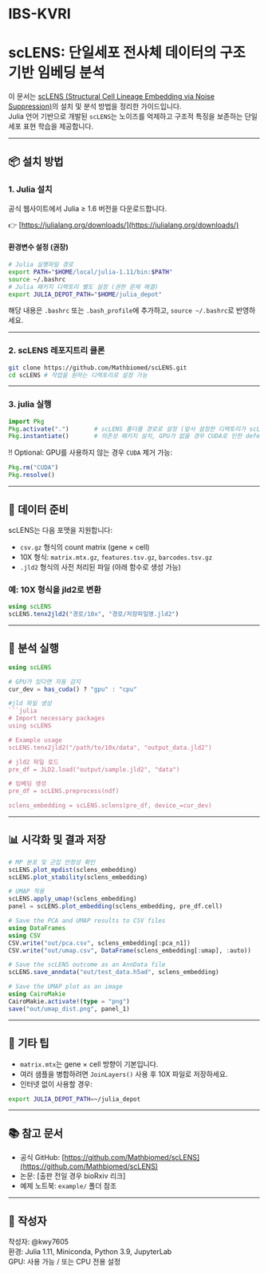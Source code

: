 # IBS-KVRI
# scLENS: 단일세포 전사체 데이터의 구조 기반 임베딩 분석

이 문서는 [scLENS (Structural Cell Lineage Embedding via Noise Suppression)](https://github.com/Mathbiomed/scLENS)의 설치 및 분석 방법을 정리한 가이드입니다.\
Julia 언어 기반으로 개발된 `scLENS`는 노이즈를 억제하고 구조적 특징을 보존하는 단일세포 표현 학습을 제공합니다.

---

## 📦 설치 방법

### 1. Julia 설치

공식 웹사이트에서 Julia ≥ 1.6 버전을 다운로드합니다.

👉 [https://julialang.org/downloads/](https://julialang.org/downloads/)

#### 환경변수 설정 (권장)

```bash
# Julia 실행파일 경로
export PATH="$HOME/local/julia-1.11/bin:$PATH"
source ~/.bashrc
# Julia 패키지 디렉토리 별도 설정 (권한 문제 해결)
export JULIA_DEPOT_PATH="$HOME/julia_depot"
```

해당 내용은 `.bashrc` 또는 `.bash_profile`에 추가하고, `source ~/.bashrc`로 반영하세요.

---

### 2. scLENS 레포지트리 클론

```bash
git clone https://github.com/Mathbiomed/scLENS.git
cd scLENS # 작업을 원하는 디렉토리로 설정 가능
```

---

### 3. julia 실행

```julia
import Pkg
Pkg.activate(".")       # scLENS 폴더를 경로로 설정 (앞서 설정한 디렉토리가 scLENS일 경우 ".")
Pkg.instantiate()       # 의존성 패키지 설치, GPU가 없을 경우 CUDA로 인한 defendency 오류 발생 하지만 무시 가능
```

‼️ Optional: GPU를 사용하지 않는 경우 `CUDA` 제거 가능:

```julia
Pkg.rm("CUDA") 
Pkg.resolve()
```

---

## 📁 데이터 준비

scLENS는 다음 포맷을 지원합니다:

- `csv.gz` 형식의 count matrix (gene × cell)
- 10X 형식: `matrix.mtx.gz`, `features.tsv.gz`, `barcodes.tsv.gz`
- `.jld2` 형식의 사전 처리된 파일 (아래 함수로 생성 가능)

### 예: 10X 형식을 jld2로 변환

```julia
using scLENS
scLENS.tenx2jld2("경로/10x", "경로/저장파일명.jld2")
```

---

## 🧦 분석 실행

```julia
using scLENS

# GPU가 있다면 자동 감지
cur_dev = has_cuda() ? "gpu" : "cpu"

#jld 파일 생성
```julia
# Import necessary packages
using scLENS

# Example usage
scLENS.tenx2jld2("/path/to/10x/data", "output_data.jld2")

# jld2 파일 로드
pre_df = JLD2.load("output/sample.jld2", "data")

# 임베딩 생성
pre_df = scLENS.preprocess(ndf)

sclens_embedding = scLENS.sclens(pre_df, device_=cur_dev)
```

---

## 📊 시각화 및 결과 저장

```julia
# MP 분포 및 군집 안정성 확인
scLENS.plot_mpdist(sclens_embedding)
scLENS.plot_stability(sclens_embedding)

# UMAP 적용
scLENS.apply_umap!(sclens_embedding)
panel = scLENS.plot_embedding(sclens_embedding, pre_df.cell)

# Save the PCA and UMAP results to CSV files
using DataFrames
using CSV
CSV.write("out/pca.csv", sclens_embedding[:pca_n1])
CSV.write("out/umap.csv", DataFrame(sclens_embedding[:umap], :auto))

# Save the scLENS outcome as an AnnData file
scLENS.save_anndata("out/test_data.h5ad", sclens_embedding)

# Save the UMAP plot as an image
using CairoMakie
CairoMakie.activate!(type = "png")
save("out/umap_dist.png", panel_1)
```

---

## 📌 기타 팁

- `matrix.mtx`는 gene × cell 방향이 기본입니다.
- 여러 샘플을 병합하려면 `JoinLayers()` 사용 후 10X 파일로 저장하세요.
- 인터넷 없이 사용할 경우:

```bash
export JULIA_DEPOT_PATH=~/julia_depot
```

---

## 📚 참고 문서

- 공식 GitHub: [https://github.com/Mathbiomed/scLENS](https://github.com/Mathbiomed/scLENS)
- 논문: [출판 전일 경우 bioRxiv 리크]
- 예제 노트북: `example/` 폴더 참조

---

## 👤 작성자

작성자: @kwy7605\
환경: Julia 1.11, Miniconda, Python 3.9, JupyterLab\
GPU: 사용 가능 / 또는 CPU 전용 설정
